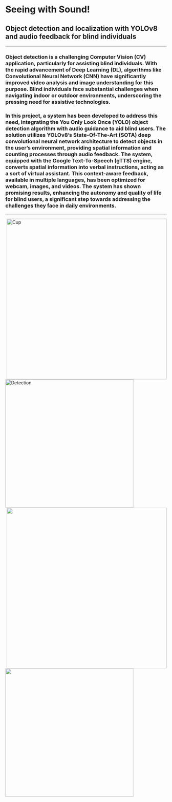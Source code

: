 # Seeing with Sound!
## Object detection and localization with YOLOv8  and audio feedback for blind individuals
---
### Object detection is a challenging Computer Vision (CV) application, particularly for assisting blind individuals. With the rapid advancement of Deep Learning (DL), algorithms like Convolutional Neural Network (CNN) have significantly improved video analysis and image understanding for this purpose. Blind individuals face substantial challenges when navigating indoor or outdoor environments, underscoring the pressing need for assistive technologies.
### In this project, a system has been developed to address this need, integrating the You Only Look Once (YOLO) object detection algorithm with audio guidance to aid blind users. The solution utilizes YOLOv8’s State-Of-The-Art (SOTA) deep convolutional neural network architecture to detect objects in the user’s environment, providing spatial information and counting processes through audio feedback. The system, equipped with the Google Text-To-Speech (gTTS) engine, converts spatial information into verbal instructions, acting as a sort of virtual assistant. This context-aware feedback, available in multiple languages, has been optimized for webcam, images, and videos. The system has shown promising results, enhancing the autonomy and quality of life for blind users, a significant step towards addressing the challenges they face in daily environments.
 ---


<img src="https://github.com/user-attachments/assets/4373f5da-bdf8-469e-a76d-db2447aebe69" width='500' alt="Cup" align='right'>
‎‎<img src='https://github.com/user-attachments/assets/a6556555-cfe3-46b1-aaad-4d2bb5e94a23' width ='400' alt="Detection">
<img src='https://github.com/user-attachments/assets/7b980ee2-149b-4b67-89ee-7b6856dc6fcb' width = '500' align= "right">
<img src='https://github.com/user-attachments/assets/23bf9841-fc0b-4019-8794-28e1e03aad30' width = '400' align="left">
